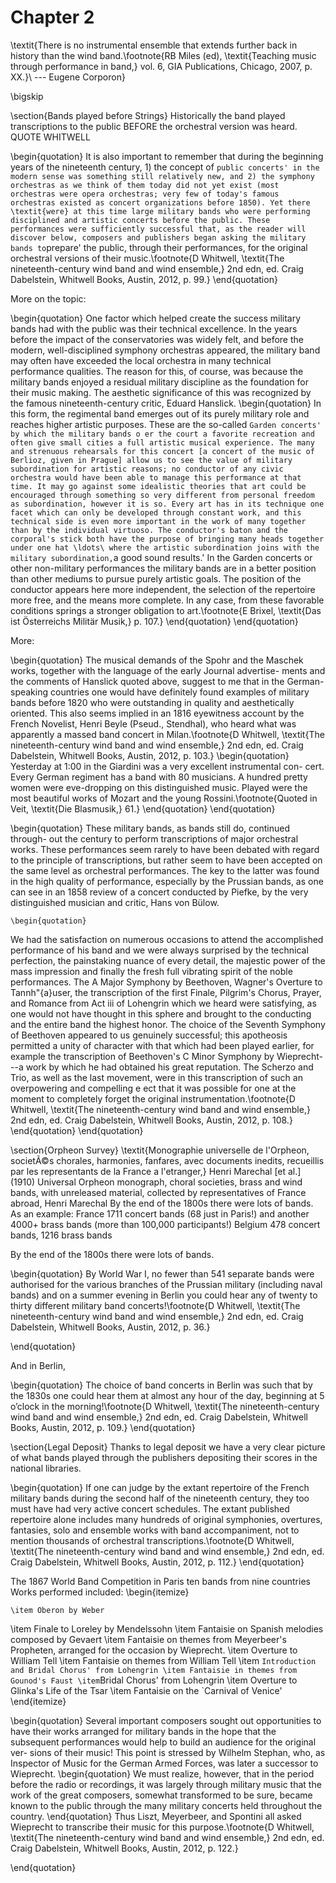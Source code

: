 # Chapter 2

\textit{There is no instrumental ensemble that extends further back in history than the wind band.\footnote{RB Miles \(ed\), \textit{Teaching music through performance in band,} vol. 6, GIA Publications, Chicago, 2007, p. XX.}\ --- Eugene Corporon\}

\bigskip

\section{Bands played before Strings} Historically the band played transcriptions to the public BEFORE the orchestral version was heard. QUOTE WHITWELL

\begin{quotation} It is also important to remember that during the beginning years of the nineteenth century, 1\) the concept of `public concerts' in the modern sense was something still relatively new, and 2) the symphony orchestras as we think of them today did not yet exist (most orchestras were opera orchestras; very few of today's famous orchestras existed as concert organizations before 1850). Yet there \textit{were} at this time large military bands who were performing disciplined and artistic concerts before the public. These performances were sufficiently successful that, as the reader will discover below, composers and publishers began asking the military bands to`prepare' the public, through their performances, for the original orchestral versions of their music.\footnote{D Whitwell, \textit{The nineteenth-century wind band and wind ensemble,} 2nd edn, ed. Craig Dabelstein, Whitwell Books, Austin, 2012, p. 99.} \end{quotation}

More on the topic:

\begin{quotation} One factor which helped create the success military bands had with the public was their technical excellence. In the years before the impact of the conservatories was widely felt, and before the modern, well-disciplined symphony orchestras appeared, the military band may often have exceeded the local orchestra in many technical performance qualities. The reason for this, of course, was because the military bands enjoyed a residual military discipline as the foundation for their music making. The aesthetic significance of this was recognized by the famous nineteenth-century critic, Eduard Hanslick. \begin{quotation} In this form, the regimental band emerges out of its purely military role and reaches higher artistic purposes. These are the so-called `Garden concerts' by which the military bands o er the court a favorite recreation and often give small cities a full artistic musical experience. The many and strenuous rehearsals for this concert [a concert of the music of Berlioz, given in Prague] allow us to see the value of military subordination for artistic reasons; no conductor of any civic orchestra would have been able to manage this performance at that time. It may go against some idealistic theories that art could be encouraged through something so very different from personal freedom as subordination, however it is so. Every art has in its technique one facet which can only be developed through constant work, and this technical side is even more important in the work of many together than by the individual virtuoso. The conductor's baton and the corporal's stick both have the purpose of bringing many heads together under one hat \ldots\ where the artistic subordination joins with the military subordination,`a good sound results.' In the Garden concerts or other non-military performances the military bands are in a better position than other mediums to pursue purely artistic goals. The position of the conductor appears here more independent, the selection of the repertoire more free, and the means more complete. In any case, from these favorable conditions springs a stronger obligation to art.\footnote{E Brixel, \textit{Das ist Österreichs Militär Musik,} p. 107.} \end{quotation} \end{quotation}

More:

\begin{quotation} The musical demands of the Spohr and the Maschek works, together with the language of the early Journal advertise- ments and the comments of Hanslick quoted above, suggest to me that in the German-speaking countries one would have definitely found examples of military bands before 1820 who were outstanding in quality and aesthetically oriented. This also seems implied in an 1816 eyewitness account by the French Novelist, Henri Beyle \(Pseud., Stendhal\), who heard what was apparently a massed band concert in Milan.\footnote{D Whitwell, \textit{The nineteenth-century wind band and wind ensemble,} 2nd edn, ed. Craig Dabelstein, Whitwell Books, Austin, 2012, p. 103.} \begin{quotation} Yesterday at 1:00 in the Giardini was a very excellent instrumental con- cert. Every German regiment has a band with 80 musicians. A hundred pretty women were eve-dropping on this distinguished music. Played were the most beautiful works of Mozart and the young Rossini.\footnote{Quoted in Veit, \textit{Die Blasmusik,} 61.} \end{quotation} \end{quotation}

\begin{quotation} These military bands, as bands still do, continued through- out the century to perform transcriptions of major orchestral works. These performances seem rarely to have been debated with regard to the principle of transcriptions, but rather seem to have been accepted on the same level as orchestral performances. The key to the latter was found in the high quality of performance, especially by the Prussian bands, as one can see in an 1858 review of a concert conducted by Piefke, by the very distinguished musician and critic, Hans von Bülow.

```text
\begin{quotation}
```

We had the satisfaction on numerous occasions to attend the accomplished performance of his band and we were always surprised by the technical perfection, the painstaking nuance of every detail, the majestic power of the mass impression and finally the fresh full vibrating spirit of the noble performances. The A Major Symphony by Beethoven, Wagner's Overture to Tannh\"{a}user, the transcription of the first Finale, Pilgrim's Chorus, Prayer, and Romance from Act iii of Lohengrin which we heard were satisfying, as one would not have thought in this sphere and brought to the conducting and the entire band the highest honor. The choice of the Seventh Symphony of Beethoven appeared to us genuinely successful; this apotheosis permitted a unity of character with that which had been played earlier, for example the transcription of Beethoven's C Minor Symphony by Wieprecht---a work by which he had obtained his great reputation. The Scherzo and Trio, as well as the last movement, were in this transcription of such an overpowering and compelling e ect that it was possible for one at the moment to completely forget the original instrumentation.\footnote{D Whitwell, \textit{The nineteenth-century wind band and wind ensemble,} 2nd edn, ed. Craig Dabelstein, Whitwell Books, Austin, 2012, p. 108.} \end{quotation} \end{quotation}

\section{Orpheon Survey} \textit{Monographie universelle de l'Orpheon, societÃ©s chorales, harmonies, fanfares, avec documents inedits, recueillis par les representants de la France a l'etranger,} Henri Marechal \[et al.\] \(1910\) Universal Orpheon monograph, choral societies, brass and wind bands, with unreleased material, collected by representatives of France abroad, Henri Marechal By the end of the 1800s there were lots of bands. As an example: France 1711 concert bands \(68 just in Paris!\) and another 4000+ brass bands \(more than 100,000 participants!\) Belgium 478 concert bands, 1216 brass bands

By the end of the 1800s there were lots of bands.

\begin{quotation} By World War I, no fewer than 541 separate bands were authorised for the various branches of the Prussian military \(including naval bands\) and on a summer evening in Berlin you could hear any of twenty to thirty different military band concerts!\footnote{D Whitwell, \textit{The nineteenth-century wind band and wind ensemble,} 2nd edn, ed. Craig Dabelstein, Whitwell Books, Austin, 2012, p. 36.}

\end{quotation}

And in Berlin,

\begin{quotation} The choice of band concerts in Berlin was such that by the 1830s one could hear them at almost any hour of the day, beginning at 5 o’clock in the morning!\footnote{D Whitwell, \textit{The nineteenth-century wind band and wind ensemble,} 2nd edn, ed. Craig Dabelstein, Whitwell Books, Austin, 2012, p. 109.} \end{quotation}

\section{Legal Deposit} Thanks to legal deposit we have a very clear picture of what bands played through the publishers depositing their scores in the national libraries.

\begin{quotation} If one can judge by the extant repertoire of the French military bands during the second half of the nineteenth century, they too must have had very active concert schedules. The extant published repertoire alone includes many hundreds of original symphonies, overtures, fantasies, solo and ensemble works with band accompaniment, not to mention thousands of orchestral transcriptions.\footnote{D Whitwell, \textit{The nineteenth-century wind band and wind ensemble,} 2nd edn, ed. Craig Dabelstein, Whitwell Books, Austin, 2012, p. 112.} \end{quotation}

The 1867 World Band Competition in Paris ten bands from nine countries Works performed included: \begin{itemize}

```text
\item Oberon by Weber
```

\item Finale to Loreley by Mendelssohn \item Fantaisie on Spanish melodies composed by Gevaert \item Fantaisie on themes from Meyerbeer's Propheten, arranged for the occasion by Wieprecht. \item Overture to William Tell \item Fantaisie on themes from William Tell \item `Introduction and Bridal Chorus' from Lohengrin \item Fantaisie in themes from Gounod's Faust \item`Bridal Chorus' from Lohengrin \item Overture to Glinka's Life of the Tsar \item Fantaisie on the \`Carnival of Venice' \end{itemize}

\begin{quotation} Several important composers sought out opportunities to have their works arranged for military bands in the hope that the subsequent performances would help to build an audience for the original ver- sions of their music! This point is stressed by Wilhelm Stephan, who, as Inspector of Music for the German Armed Forces, was later a successor to Wieprecht. \begin{quotation} We must realize, however, that in the period before the radio or recordings, it was largely through military music that the work of the great composers, somewhat transformed to be sure, became known to the public through the many military concerts held throughout the country. \end{quotation} Thus Liszt, Meyerbeer, and Spontini all asked Wieprecht to transcribe their music for this purpose.\footnote{D Whitwell, \textit{The nineteenth-century wind band and wind ensemble,} 2nd edn, ed. Craig Dabelstein, Whitwell Books, Austin, 2012, p. 122.}

\end{quotation}

